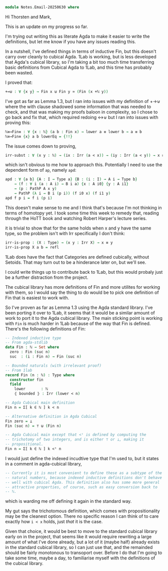 
```agda
module Notes.Email-20250630 where
```

Hi Thorsten and Mark,

This is an update on my progress so far.

I'm trying out writing this as literate Agda to make it easier to
write the definitions, but let me know if you have any issues reading
this.

In a nutshell, I've defined things in terms of inductive Fin, but this
doesn't carry over cleanly to cubical Agda. 1Lab is working, but is
less developed that Agda's cubical library, so I'm taking a bit too
much time transferring basic definitions from Cubical Agda to 1Lab,
and this time has probably been wasted.

I proved that:
```agda
+↔⊎ : ∀ {x y} → Fin x ⊎ Fin y ≃ (Fin (x +ℕ y))
``` 

I've got as far as Lemma 1.3, but I ran into issues with my definition
of +→⊎ where the with clause shadowed some information that was needed
to check, and that was making my proofs baloon in complexity, so I
chose to go back and fix that, which required redoing ↔⊎ but I ran
into issues with proving this:

```agda
ℕ≡→Fin≡ : ∀ {x : ℕ} (a b : Fin x) → lower a ≡ lower b → a ≡ b
ℕ≡→Fin≡ {x} a b lowerEq = {!!}
```

The issue comes down to proving,

```agda
irr-subst : ∀ (x y : ℕ) → (ix : Irr (a < x)) → (iy : Irr (a < y)) → x ≡ y → ix ≡ iy
```

which isn't obvious to me how to approach this. Potentially I need to
use the dependent form of `ap`, namely `apd`:

```agda
apd : ∀ {a b} {A : I → Type a} {B : (i : I) → A i → Type b}
    → (f : ∀ i (a : A i) → B i a) {x : A i0} {y : A i1}
    → (p : PathP A x y)
    → PathP (λ i → B i (p i)) (f i0 x) (f i1 y)
apd f p i = f i (p i)
```

This doesn't make sense to me and I think that's because I'm not
thinking in terms of homotopy yet. I took some time this week to
remedy that, reading through the HoTT book and watching Robert
Harper's lecture series.

it is trivial to show that for the same holds when x and y have the
same type, so the problem isn't with Irr specifically I don't think:

```agda
irr-is-prop : (X : Type) → (x y : Irr X) → x ≡ y
irr-is-prop X a b = refl
```

1Lab does have the fact that Categories are defined cubically, without
Setoids. That may turn out to be a hinderance later on, but we'll see.

I could write things up to contribute back to 1Lab, but this would
probaly just be a further distraction from the project.

The cubical library has more definitions of Fin and more utilites for
working with them, so I would say the thing to do would be to pick one
definition of Fin that is easiest to work with.

So I've proven as far as Lemma 1.3 using the Agda standard library.
I've been porting it over to 1Lab, it seems that it would be a similar
amount of work to port it to the Agda cubical library. The main
sticking point is working with `Fin` is much harder in 1Lab because of
the way that Fin is defined. There's the following definitions of Fin:

```agda
-- Indexed inductive type
-- From agda-stdlib
data Fin : ℕ → Set where
  zero : Fin (suc n)
  suc  : (i : Fin n) → Fin (suc n)

-- Bounded naturals (with irrelevant proof)
-- From 1lab
record Fin (n : ℕ) : Type where
  constructor fin
  field
    lower       : ℕ
    ⦃ bounded ⦄ : Irr (lower < n)

-- Agda Cubical main definition
Fin n = Σ[ k ∈ ℕ ] k < n

-- Alternative definition in Agda Cubical
Fin zero = ⊥
Fin (suc n) = ⊤ ⊎ (Fin n)

-- Agda Cubical main except that <ᵗ is defined by computing the
-- trichotomy of two integers, and is either ⊤ or ⊥, making it
-- propositional.
Fin n = Σ[ k ∈ ℕ ] k <ᵗ n
```

I would just define the indexed incudtive type that I'm used to, but
it states in a comment in agda-cubical library,

```agda
-- Currently it is most convenient to define these as a subtype of the
-- natural numbers, because indexed inductive definitions don't behave
-- well with cubical Agda. This definition also has some more general
-- attractive properties, of course, such as easy conversion back to
-- ℕ.
```

which is warding me off defining it again in the standard way.

My gut says the trichotomous definition, which comes with
propositionality may be the cleanest option. There no specific reason
I can think of to care exactly how `i < x` holds, just _that_ it is
the case.

Given that choice, it would be best to move to the standard cubical library early on in the project, that seems like it would require rewriting a large amount of what I've done already, but a lot of it (maybe half) already exists in the standard cubical library, so I can just use that, and the remainded should be fairly monotonous to transoport over. Before I do that I'm going to take some time, maybe a day, to familiarise myself with the definitions of the cubical library.
